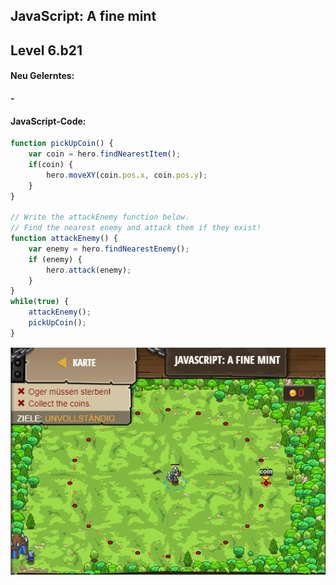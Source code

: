 ## **JavaScript: A fine mint**
## Level 6.b21

#### Neu Gelerntes:
<b>-</b>

[comment]: <> (Was wurde gelernt und wie funktioniert die Technik?)

#### JavaScript-Code:
```js
function pickUpCoin() {
    var coin = hero.findNearestItem();
    if(coin) {
        hero.moveXY(coin.pos.x, coin.pos.y);
    }
}

// Write the attackEnemy function below.
// Find the nearest enemy and attack them if they exist!
function attackEnemy() {
    var enemy = hero.findNearestEnemy();
    if (enemy) {
        hero.attack(enemy);           
    }
}
while(true) {
    attackEnemy(); 
    pickUpCoin();
}
```
![image](lvl6_b21.png)